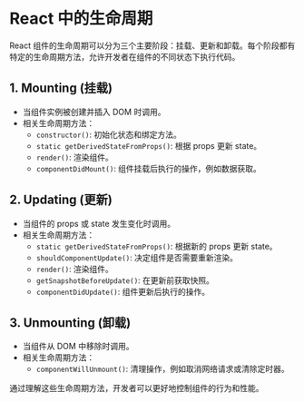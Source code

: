 # React 中的生命周期

React 组件的生命周期可以分为三个主要阶段：挂载、更新和卸载。每个阶段都有特定的生命周期方法，允许开发者在组件的不同状态下执行代码。

## 1. Mounting (挂载)

- 当组件实例被创建并插入 DOM 时调用。
- 相关生命周期方法：
  - `constructor()`: 初始化状态和绑定方法。
  - `static getDerivedStateFromProps()`: 根据 props 更新 state。
  - `render()`: 渲染组件。
  - `componentDidMount()`: 组件挂载后执行的操作，例如数据获取。

## 2. Updating (更新)

- 当组件的 props 或 state 发生变化时调用。
- 相关生命周期方法：
  - `static getDerivedStateFromProps()`: 根据新的 props 更新 state。
  - `shouldComponentUpdate()`: 决定组件是否需要重新渲染。
  - `render()`: 渲染组件。
  - `getSnapshotBeforeUpdate()`: 在更新前获取快照。
  - `componentDidUpdate()`: 组件更新后执行的操作。

## 3. Unmounting (卸载)

- 当组件从 DOM 中移除时调用。
- 相关生命周期方法：
  - `componentWillUnmount()`: 清理操作，例如取消网络请求或清除定时器。

通过理解这些生命周期方法，开发者可以更好地控制组件的行为和性能。
